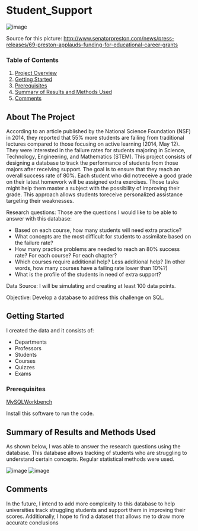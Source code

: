 # Student_Support

![image](https://github.com/user-attachments/assets/bb61bc7a-2c65-47e1-8ba4-3f535f3c6bbc)

Source for this picture: http://www.senatorpreston.com/news/press-releases/69-preston-applauds-funding-for-educational-career-grants

<!-- TABLE OF CONTENTS -->
### Table of Contents

1. [Project Overview](#Project-Overview)
2. [Getting Started](#Getting-Started)
3. [Prerequisites](#Prerequisites)
4. [Summary of Results and Methods Used](#Summary-of-Results-and-Methods-Used)
5. [Comments](#Comments)

<!-- Project Overview -->
## About The Project

According to an article published by the National Science Foundation (NSF) in 2014, they reported that 55% more students are failing from
traditional lectures compared to those focusing on active learning (2014, May 12). They were interested in the failure rates for students majoring in
Science, Technology, Engineering, and Mathematics (STEM). This project consists of designing a database to track the performance of students from those majors after receiving support. The goal is to ensure
that they reach an overall success rate of 80%. Each student who did notreceive a good grade on their latest homework will be assigned extra exercises. Those tasks might help them master a subject with the
possibility of improving their grade. This approach allows students toreceive personalized assistance targeting their weaknesses. 

Research questions:
Those are the questions I would like to be able to answer with this database:
- Based on each course, how many students will need extra practice?
- What concepts are the most difficult for students to assimilate based on the failure rate? 
- How many practice problems are needed to reach an 80% success rate? For each course? For each chapter? 
- Which courses require additional help? Less additional help? (In other words, how many courses have a failing rate lower than 10%?)
- What is the profile of the students in need of extra support?
  
Data Source:
I will be simulating and creating at least 100 data points.

Objective: Develop a database to address this challenge on SQL.

<!-- GETTING STARTED -->
## Getting Started

I created the data and it consists of:

- Departments
- Professors
- Students
- Courses
- Quizzes
- Exams

### Prerequisites

[MySQLWorkbench](https://dev.mysql.com/downloads/workbench/)

Install this software to run the code.

## Summary of Results and Methods Used
As shown below, I was able to answer the research questions using the database. This database allows tracking of students who are struggling to understand certain concepts. 
Regular statistical methods were used.

![image](https://github.com/user-attachments/assets/e6b086e4-2255-4688-afb8-756dc2971708)
![image](https://github.com/user-attachments/assets/7775d207-a3fd-4787-803a-a28c7dd552e5)

## Comments
In the future, I intend to add more complexity to this database to help universities track struggling students and support them in improving their scores. 
Additionally, I hope to find a dataset that allows me to draw more accurate conclusions







